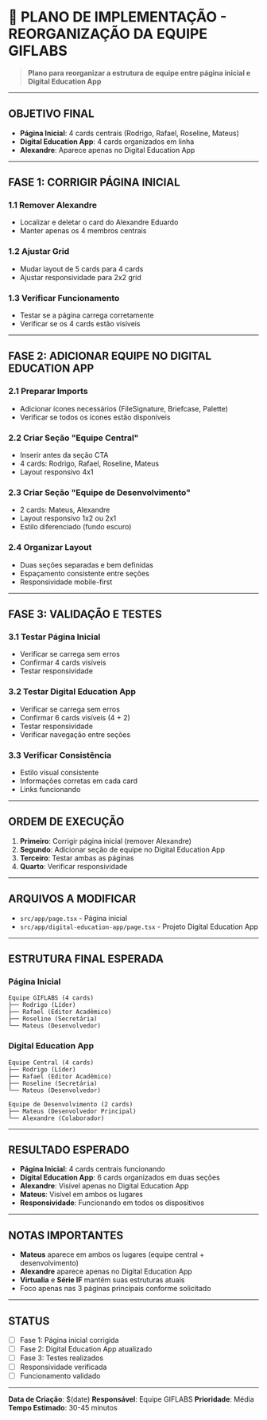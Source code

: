# 🎯 PLANO DE IMPLEMENTAÇÃO - REORGANIZAÇÃO DA EQUIPE GIFLABS

> **Plano para reorganizar a estrutura de equipe entre página inicial e Digital Education App**

---

## **OBJETIVO FINAL**
- **Página Inicial**: 4 cards centrais (Rodrigo, Rafael, Roseline, Mateus)
- **Digital Education App**: 4 cards organizados em linha
- **Alexandre**: Aparece apenas no Digital Education App

---

## **FASE 1: CORRIGIR PÁGINA INICIAL**

### **1.1 Remover Alexandre**
- Localizar e deletar o card do Alexandre Eduardo
- Manter apenas os 4 membros centrais

### **1.2 Ajustar Grid**
- Mudar layout de 5 cards para 4 cards
- Ajustar responsividade para 2x2 grid

### **1.3 Verificar Funcionamento**
- Testar se a página carrega corretamente
- Verificar se os 4 cards estão visíveis

---

## **FASE 2: ADICIONAR EQUIPE NO DIGITAL EDUCATION APP**

### **2.1 Preparar Imports**
- Adicionar ícones necessários (FileSignature, Briefcase, Palette)
- Verificar se todos os ícones estão disponíveis

### **2.2 Criar Seção "Equipe Central"**
- Inserir antes da seção CTA
- 4 cards: Rodrigo, Rafael, Roseline, Mateus
- Layout responsivo 4x1

### **2.3 Criar Seção "Equipe de Desenvolvimento"**
- 2 cards: Mateus, Alexandre
- Layout responsivo 1x2 ou 2x1
- Estilo diferenciado (fundo escuro)

### **2.4 Organizar Layout**
- Duas seções separadas e bem definidas
- Espaçamento consistente entre seções
- Responsividade mobile-first

---

## **FASE 3: VALIDAÇÃO E TESTES**

### **3.1 Testar Página Inicial**
- Verificar se carrega sem erros
- Confirmar 4 cards visíveis
- Testar responsividade

### **3.2 Testar Digital Education App**
- Verificar se carrega sem erros
- Confirmar 6 cards visíveis (4 + 2)
- Testar responsividade
- Verificar navegação entre seções

### **3.3 Verificar Consistência**
- Estilo visual consistente
- Informações corretas em cada card
- Links funcionando

---

## **ORDEM DE EXECUÇÃO**

1. **Primeiro**: Corrigir página inicial (remover Alexandre)
2. **Segundo**: Adicionar seção de equipe no Digital Education App
3. **Terceiro**: Testar ambas as páginas
4. **Quarto**: Verificar responsividade

---

## **ARQUIVOS A MODIFICAR**

- `src/app/page.tsx` - Página inicial
- `src/app/digital-education-app/page.tsx` - Projeto Digital Education App

---

## **ESTRUTURA FINAL ESPERADA**

### **Página Inicial**
```
Equipe GIFLABS (4 cards)
├── Rodrigo (Líder)
├── Rafael (Editor Acadêmico)
├── Roseline (Secretária)
└── Mateus (Desenvolvedor)
```

### **Digital Education App**
```
Equipe Central (4 cards)
├── Rodrigo (Líder)
├── Rafael (Editor Acadêmico)
├── Roseline (Secretária)
└── Mateus (Desenvolvedor)

Equipe de Desenvolvimento (2 cards)
├── Mateus (Desenvolvedor Principal)
└── Alexandre (Colaborador)
```

---

## **RESULTADO ESPERADO**

- **Página Inicial**: 4 cards centrais funcionando
- **Digital Education App**: 6 cards organizados em duas seções
- **Alexandre**: Visível apenas no Digital Education App
- **Mateus**: Visível em ambos os lugares
- **Responsividade**: Funcionando em todos os dispositivos

---

## **NOTAS IMPORTANTES**

- **Mateus** aparece em ambos os lugares (equipe central + desenvolvimento)
- **Alexandre** aparece apenas no Digital Education App
- **Virtualia** e **Série IF** mantêm suas estruturas atuais
- Foco apenas nas 3 páginas principais conforme solicitado

---

## **STATUS**

- [ ] Fase 1: Página inicial corrigida
- [ ] Fase 2: Digital Education App atualizado
- [ ] Fase 3: Testes realizados
- [ ] Responsividade verificada
- [ ] Funcionamento validado

---

**Data de Criação**: $(date)
**Responsável**: Equipe GIFLABS
**Prioridade**: Média
**Tempo Estimado**: 30-45 minutos





